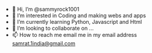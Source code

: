 - 👋 Hi, I’m @sammyrock1001
- 👀 I’m interested in Coding and making webs and apps
- 🌱 I’m currently learning Python, Javascript and Html
- 💞️ I’m looking to collaborate on ...
- 📫 How to reach me email me in my email address samrat.1india@gmail.com

<!---
sammyrock1001/sammyrock1001 is a ✨ special ✨ repository because its `README.md` (this file) appears on your GitHub profile.
You can click the Preview link to take a look at your changes.
--->
